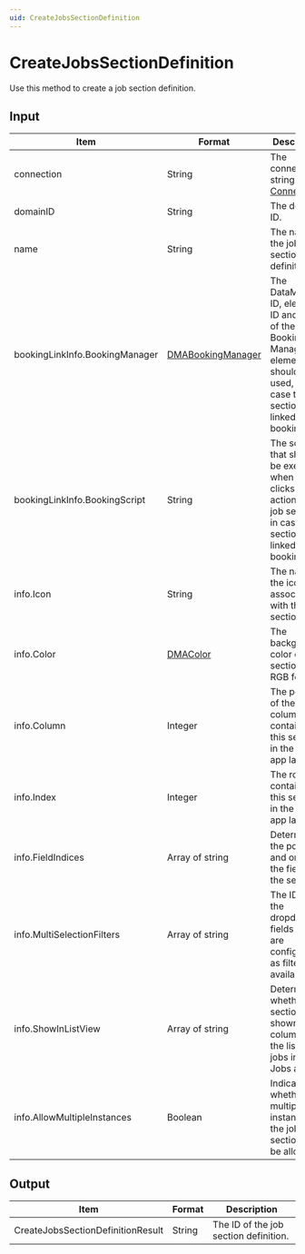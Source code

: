 ```yaml
---
uid: CreateJobsSectionDefinition
---
```


# CreateJobsSectionDefinition

Use this method to create a job section definition.

## Input

| Item | Format | Description |
|--|--|--|
| connection | String | The connection string. See [ConnectApp](xref:ConnectApp). |
| domainID | String | The domain ID. |
| name | String | The name of the job section definition. |
| bookingLinkInfo.BookingManager | [DMABookingManager](xref:DMABookingManager) | The DataMiner ID, element ID and name of the Booking Manager element that should be used, in case the section is linked to a booking. |
| bookingLinkInfo.BookingScript | String | The script that should be executed when a user clicks an action in the job section, in case the section is linked to a booking. |
| info.Icon | String | The name of the icon associated with this section. |
| info.Color | [DMAColor](xref:DMAColor) | The background color of the section, in RGB format. |
| info.Column | Integer | The position of the column containing this section in the Jobs app layout. |
| info.Index | Integer | The row containing this section in the Jobs app layout. |
| info.FieldIndices | Array of string | Determines the position and order of the fields in the section. |
| info.MultiSelectionFilters | Array of string | The IDs of the dropdown fields that are configured as filter, if available. |
| info.ShowInListView | Array of string | Determines whether the section is shown as a column in the list of jobs in the Jobs app. |
| info.AllowMultipleInstances | Boolean | Indicates whether multiple instances of the job section will be allowed. |

## Output

| Item                               | Format | Description                           |
|------------------------------------|--------|---------------------------------------|
| CreateJobsSectionDefinitionResult | String | The ID of the job section definition. |
